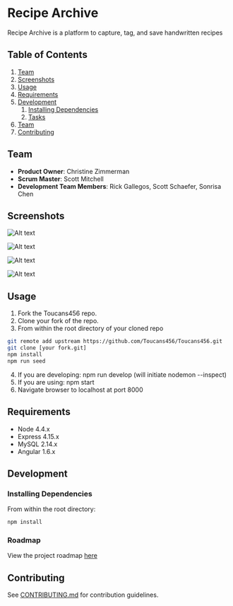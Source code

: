 # Recipe Archive

Recipe Archive is a platform to capture, tag, and save handwritten recipes

## Table of Contents

1. [Team](#team)
1. [Screenshots](#screenshots)
1. [Usage](#usage)
1. [Requirements](#requirements)
1. [Development](#development)
    1. [Installing Dependencies](#installing-dependencies)
    1. [Tasks](#tasks)
1. [Team](#team)
1. [Contributing](#contributing)


## Team

  - __Product Owner__: Christine Zimmerman
  - __Scrum Master__: Scott Mitchell
  - __Development Team Members__: Rick Gallegos, Scott Schaefer, Sonrisa Chen

## Screenshots

![Alt text](https://s3.amazonaws.com/poly-screenshots.angel.co/Project/89/610189/bc9eaab7d0d0334fd61f391362f18df5-original.png)

![Alt text](https://s3.amazonaws.com/poly-screenshots.angel.co/Project/89/610189/3bdb73b7690333e3db253a1d44bcb753-original.png)

![Alt text](https://s3.amazonaws.com/poly-screenshots.angel.co/Project/89/610189/b2e4d7b4b9c585503fa98a2886495069-original.png)

![Alt text](https://s3.amazonaws.com/poly-screenshots.angel.co/Project/89/610189/29112dbd5a2c78d95718cc9918024422-original.png)

## Usage

1. Fork the Toucans456 repo.
1. Clone your fork of the repo.
1. From within the root directory of your cloned repo
```sh
git remote add upstream https://github.com/Toucans456/Toucans456.git
git clone [your fork.git]
npm install
npm run seed
```
4. If you are developing: npm run develop (will initiate nodemon --inspect)
5. If you are using: npm start
6. Navigate browser to localhost at port 8000

## Requirements

- Node 4.4.x
- Express 4.15.x
- MySQL 2.14.x
- Angular 1.6.x


## Development

### Installing Dependencies

From within the root directory:

```sh
npm install
```

### Roadmap

View the project roadmap [here](https://github.com/Toucans456/Toucans456/issues)


## Contributing

See [CONTRIBUTING.md](CONTRIBUTING.md) for contribution guidelines.
